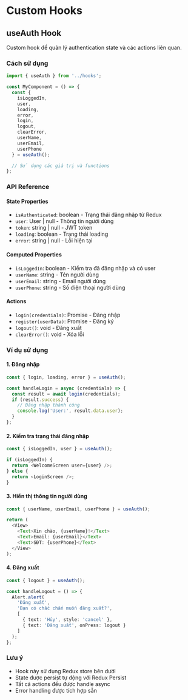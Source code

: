 # Custom Hooks

## useAuth Hook

Custom hook để quản lý authentication state và các actions liên quan.

### Cách sử dụng

```typescript
import { useAuth } from '../hooks';

const MyComponent = () => {
  const { 
    isLoggedIn, 
    user, 
    loading, 
    error, 
    login, 
    logout, 
    clearError,
    userName,
    userEmail,
    userPhone 
  } = useAuth();

  // Sử dụng các giá trị và functions
};
```

### API Reference

#### State Properties
- `isAuthenticated`: boolean - Trạng thái đăng nhập từ Redux
- `user`: User | null - Thông tin người dùng
- `token`: string | null - JWT token
- `loading`: boolean - Trạng thái loading
- `error`: string | null - Lỗi hiện tại

#### Computed Properties
- `isLoggedIn`: boolean - Kiểm tra đã đăng nhập và có user
- `userName`: string - Tên người dùng
- `userEmail`: string - Email người dùng  
- `userPhone`: string - Số điện thoại người dùng

#### Actions
- `login(credentials)`: Promise - Đăng nhập
- `register(userData)`: Promise - Đăng ký
- `logout()`: void - Đăng xuất
- `clearError()`: void - Xóa lỗi

### Ví dụ sử dụng

#### 1. Đăng nhập
```typescript
const { login, loading, error } = useAuth();

const handleLogin = async (credentials) => {
  const result = await login(credentials);
  if (result.success) {
    // Đăng nhập thành công
    console.log('User:', result.data.user);
  }
};
```

#### 2. Kiểm tra trạng thái đăng nhập
```typescript
const { isLoggedIn, user } = useAuth();

if (isLoggedIn) {
  return <WelcomeScreen user={user} />;
} else {
  return <LoginScreen />;
}
```

#### 3. Hiển thị thông tin người dùng
```typescript
const { userName, userEmail, userPhone } = useAuth();

return (
  <View>
    <Text>Xin chào, {userName}!</Text>
    <Text>Email: {userEmail}</Text>
    <Text>SĐT: {userPhone}</Text>
  </View>
);
```

#### 4. Đăng xuất
```typescript
const { logout } = useAuth();

const handleLogout = () => {
  Alert.alert(
    'Đăng xuất',
    'Bạn có chắc chắn muốn đăng xuất?',
    [
      { text: 'Hủy', style: 'cancel' },
      { text: 'Đăng xuất', onPress: logout }
    ]
  );
};
```

### Lưu ý

- Hook này sử dụng Redux store bên dưới
- State được persist tự động với Redux Persist
- Tất cả actions đều được handle async
- Error handling được tích hợp sẵn
